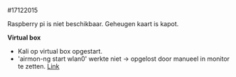 #17122015

Raspberry pi is niet beschikbaar. Geheugen kaart is kapot.

**Virtual box**
* Kali op virtual box opgestart.
* 'airmon-ng start wlan0' werkte niet -> opgelost door manueel in monitor te zetten. [Link](https://taufanlubis.wordpress.com/2010/05/14/how-to-fix-ioctlsiocsiwmode-failed-device-or-resource-busy-problem/)

